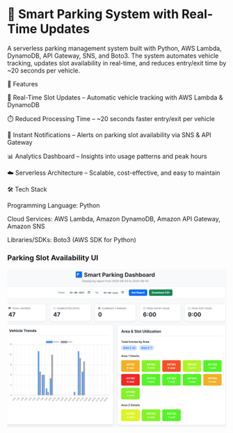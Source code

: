 # 🚗 Smart Parking System with Real-Time Updates

A serverless parking management system built with Python, AWS Lambda, DynamoDB, API Gateway, SNS, and Boto3.
The system automates vehicle tracking, updates slot availability in real-time, and reduces entry/exit time by ~20 seconds per vehicle.

📌 Features

🔄 Real-Time Slot Updates – Automatic vehicle tracking with AWS Lambda & DynamoDB

⏱️ Reduced Processing Time – ~20 seconds faster entry/exit per vehicle

📢 Instant Notifications – Alerts on parking slot availability via SNS & API Gateway

📊 Analytics Dashboard – Insights into usage patterns and peak hours

☁️ Serverless Architecture – Scalable, cost-effective, and easy to maintain

🛠️ Tech Stack

Programming Language: Python

Cloud Services: AWS Lambda, Amazon DynamoDB, Amazon API Gateway, Amazon SNS

Libraries/SDKs: Boto3 (AWS SDK for Python)

### Parking Slot Availability UI  
![UI Screenshot](image/1.png)  

